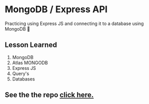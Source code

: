 # MongoDB / Express API

Practicing using Express JS and connecting it to a database using MongoDB 🍃

## Lesson Learned

1. MongoDB
2. Atlas MONGODB
3. Express JS
4. Query's
5. Databases

## See the the repo [click here.](https://github.com/MiguelCamilo/MongoDB-Express-API)
